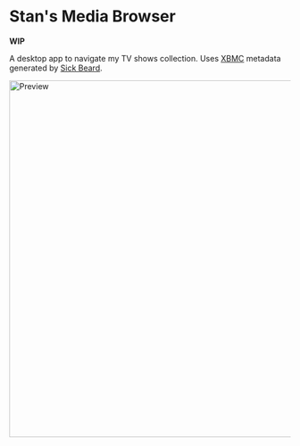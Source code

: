 Stan's Media Browser
====================

**WIP**

A desktop app to navigate my TV shows collection. Uses [XBMC] metadata generated by [Sick Beard].

<img src="http://i.imgur.com/U1AUP7l.jpg" width="640" alt="Preview">

  [XBMC]: http://xbmc.org/
  [Sick Beard]: https://github.com/bricky/Sick-Beard
